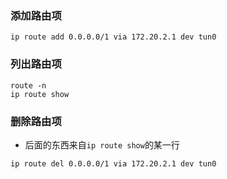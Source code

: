 ### 添加路由项
```
ip route add 0.0.0.0/1 via 172.20.2.1 dev tun0
```

### 列出路由项
```
route -n
ip route show
```

### 删除路由项
* 后面的东西来自`ip route show`的某一行
```
ip route del 0.0.0.0/1 via 172.20.2.1 dev tun0
```
